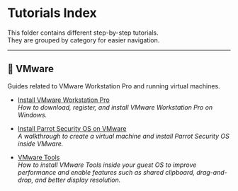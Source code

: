 # Tutorials Index

This folder contains different step-by-step tutorials.  
They are grouped by category for easier navigation.

---

## 📂 VMware

Guides related to VMware Workstation Pro and running virtual machines.

- [Install VMware Workstation Pro](./VMware/Install-Vmware-Workstation-Pro.md)  
  *How to download, register, and install VMware Workstation Pro on Windows.*

- [Install Parrot Security OS on VMware](./VMware/Install-Parrot-Security-OS-VMware.md)  
  *A walkthrough to create a virtual machine and install Parrot Security OS inside VMware.*

- [VMware Tools](./VMware/Vmware-Tools.md)  
  *How to install VMware Tools inside your guest OS to improve performance and enable features such as shared clipboard, drag-and-drop, and better display resolution.*
